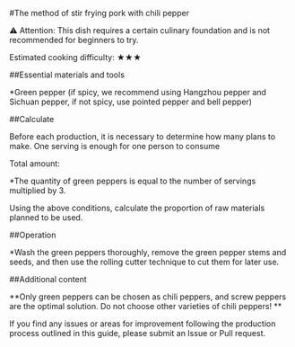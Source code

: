 #The method of stir frying pork with chili pepper

⚠️ Attention: This dish requires a certain culinary foundation and is not recommended for beginners to try.

Estimated cooking difficulty: ★★★

##Essential materials and tools

*Green pepper (if spicy, we recommend using Hangzhou pepper and Sichuan pepper, if not spicy, use pointed pepper and bell pepper)

##Calculate

Before each production, it is necessary to determine how many plans to make. One serving is enough for one person to consume

Total amount:

*The quantity of green peppers is equal to the number of servings multiplied by 3.

Using the above conditions, calculate the proportion of raw materials planned to be used.

##Operation

*Wash the green peppers thoroughly, remove the green pepper stems and seeds, and then use the rolling cutter technique to cut them for later use.

##Additional content

**Only green peppers can be chosen as chili peppers, and screw peppers are the optimal solution. Do not choose other varieties of chili peppers! **

If you find any issues or areas for improvement following the production process outlined in this guide, please submit an Issue or Pull request.